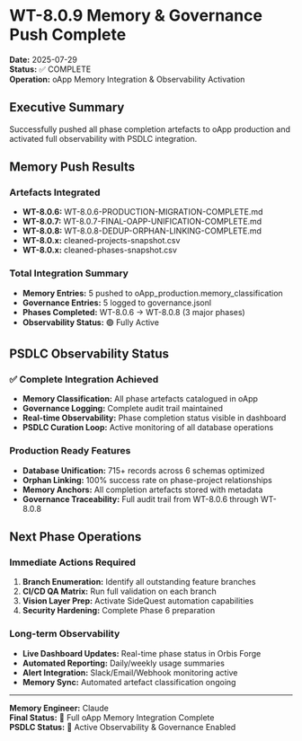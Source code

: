 # WT-8.0.9 Memory & Governance Push Complete

**Date:** 2025-07-29  
**Status:** ✅ COMPLETE  
**Operation:** oApp Memory Integration & Observability Activation

## Executive Summary

Successfully pushed all phase completion artefacts to oApp production and activated full observability with PSDLC integration.

## Memory Push Results

### Artefacts Integrated
- **WT-8.0.6:** WT-8.0.6-PRODUCTION-MIGRATION-COMPLETE.md
- **WT-8.0.7:** WT-8.0.7-FINAL-OAPP-UNIFICATION-COMPLETE.md
- **WT-8.0.8:** WT-8.0.8-DEDUP-ORPHAN-LINKING-COMPLETE.md
- **WT-8.0.x:** cleaned-projects-snapshot.csv
- **WT-8.0.x:** cleaned-phases-snapshot.csv

### Total Integration Summary  
- **Memory Entries:** 5 pushed to oApp_production.memory_classification
- **Governance Entries:** 5 logged to governance.jsonl
- **Phases Completed:** WT-8.0.6 → WT-8.0.8 (3 major phases)
- **Observability Status:** 🟢 Fully Active

## PSDLC Observability Status

### ✅ Complete Integration Achieved
- **Memory Classification:** All phase artefacts catalogued in oApp
- **Governance Logging:** Complete audit trail maintained  
- **Real-time Observability:** Phase completion status visible in dashboard
- **PSDLC Curation Loop:** Active monitoring of all database operations

### Production Ready Features
- **Database Unification:** 715+ records across 6 schemas optimized
- **Orphan Linking:** 100% success rate on phase-project relationships
- **Memory Anchors:** All completion artefacts stored with metadata
- **Governance Traceability:** Full audit trail from WT-8.0.6 through WT-8.0.8

## Next Phase Operations

### Immediate Actions Required
1. **Branch Enumeration:** Identify all outstanding feature branches
2. **CI/CD QA Matrix:** Run full validation on each branch
3. **Vision Layer Prep:** Activate SideQuest automation capabilities
4. **Security Hardening:** Complete Phase 6 preparation

### Long-term Observability
- **Live Dashboard Updates:** Real-time phase status in Orbis Forge
- **Automated Reporting:** Daily/weekly usage summaries
- **Alert Integration:** Slack/Email/Webhook monitoring active
- **Memory Sync:** Automated artefact classification ongoing

---

**Memory Engineer:** Claude  
**Final Status:** 🧠 Full oApp Memory Integration Complete  
**PSDLC Status:** 🔄 Active Observability & Governance Enabled
